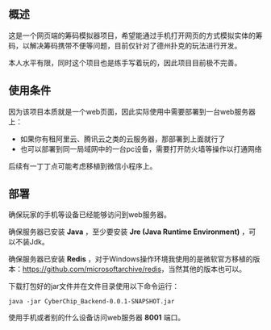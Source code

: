 ## 概述
这是一个网页端的筹码模拟器项目，希望能通过手机打开网页的方式模拟实体的筹码，以解决筹码携带不便等问题，目前仅针对了德州扑克的玩法进行开发。

本人水平有限，同时这个项目也是练手写着玩的，因此项目目前极不完善。

## 使用条件

因为该项目本质就是一个web页面，因此实际使用中需要部署到一台web服务器上：
- 如果你有租阿里云、腾讯云之类的云服务器，那部署到上面就行了
- 也可以部署到同一局域网中的一台pc设备，需要打开防火墙等操作以打通网络

后续有一丁丁点可能考虑移植到微信小程序上。

## 部署
确保玩家的手机等设备已经能够访问到web服务器。

确保服务器已安装 **Java** ，至少要安装 **Jre (Java Runtime Environment)** ，可以不装Jdk。

确保服务器已安装 **Redis** ，对于Windows操作环境我使用的是微软官方移植的版本：<https://github.com/microsoftarchive/redis>，当然其他的版本也可以。

下载打包好的jar文件并在文件目录使用以下命令运行：

```
java -jar CyberChip_Backend-0.0.1-SNAPSHOT.jar
```

使用手机或者别的什么设备访问web服务器 **8001** 端口。